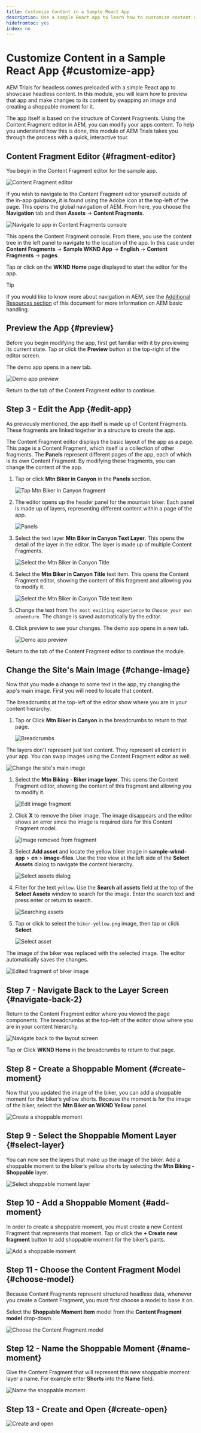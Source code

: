 ```yaml
---
title: Customize Content in a Sample React App
description: Use a sample React app to learn how to customize content using the headless feature set in AEM as a Cloud Service.
hidefromtoc: yes
index: no
---
```


# Customize Content in a Sample React App {#customize-app}

AEM Trials for headless comes preloaded with a simple React app to showcase headless content. In this module, you will learn how to preview that app and make changes to its content by swapping an image and creating a shoppable moment for it.

The app itself is based on the structure of Content Fragments. Using the Content Fragment editor in AEM, you can modify your apps content. To help you understand how this is done, this module of AEM Trials takes you through the process with a quick, interactive tour. 

## Content Fragment Editor {#fragment-editor}

You begin in the Content Fragment editor for the sample app.

![Content Fragment editor](assets/customize-app/content-fragment-editor.png)

If you wish to navigate to the Content Fragment editor yourself outside of the in-app guidance, it is found using the Adobe icon at the top-left of the page. This opens the global navigation of AEM. From here, you choose the **Navigation** tab and then **Assets** -&gt; **Content Fragments**.

![Navigate to app in Content Fragments console](assets/customize-app/navigate-to-app.png)

This opens the Content Fragment console. From there, you use the content tree in the left panel to navigate to the location of the app. In this case under **Content Fragments** -&gt; **Sample WKND App** -&gt; **English** -&gt; **Content Fragments** -&gt; **pages**.

Tap or click on the **WKND Home** page displayed to start the editor for the app.

>[!TIP]
>
>If you would like to know more about navigation in AEM, see the [Additional Resources section](#additional-resources) of this document for more information on AEM basic handling.

## Preview the App {#preview}

Before you begin modifying the app, first get familiar with it by previewing its current state. Tap or click the **Preview** button at the top-right of the editor screen.

The demo app opens in a new tab.

![Demo app preview](assets/customize-app/preview-demo-app.png)

Return to the tab of the Content Fragment editor to continue.

## Step 3 - Edit the App {#edit-app}

As previously mentioned, the app itself is made up of Content Fragments. These fragments are linked together in a structure to create the app.

The Content Fragment editor displays the basic layout of the app as a page. This page is a Content Fragment, which itself ia a collection of other fragments. The **Panels** represent different pages of the app, each of which is its own Content Fragment. By modifying these fragments, you can change the content of the app.

1. Tap or click **Mtn Biker in Canyon** in the **Panels** section.

   ![Tap Mtn Biker in Canyon fragment](assets/customize-app/mtn-biker-in-canyon.png)

1. The editor opens up the header panel for the mountain biker. Each panel is made up of layers, representing different content within a page of the app.

   ![Panels](assets/customize-app/panels.png)

1. Select the text layer **Mtn Biker in Canyon Text Layer**. This opens the detail of the layer in the editor. The layer is made up of multiple Content Fragments.

   ![Select the Mtn Biker in Canyon Title](assets/customize-app/mtn-biker-in-canyon-text-layer.png)

1. Select the **Mtn Biker in Canyon Title** text item. This opens the Content Fragment editor, showing the content of this fragment and allowing you to modify it.

   ![Select the Mtn Biker in Canyon Title text item](assets/customize-app/mtn-biker-in-canyon-title.png)

1. Change the text from `The most exciting experience` to `Choose your own adventure`. The change is saved automatically by the editor.

1. Click preview to see your changes. The demo app opens in a new tab.

   ![Demo app preview](assets/customize-app/preview-demo-app.png)

Return to the tab of the Content Fragment editor to continue the module.

## Change the Site's Main Image {#change-image}

Now that you made a change to some text in the app, try changing the app's main image. First you will need to locate that content.

The breadcrumbs at the top-left of the editor show where you are in your content hierarchy.

1. Tap or Click **Mtn Biker in Canyon** in the breadcrumbs to return to that page.

   ![Breadcrumbs](assets/customize-app/breadcrumbs.png)

The layers don't represent just text content. They represent all content in your app. You can swap images using the Content Fragment editor as well.

![Change the site's main image](assets/customize-app/step-6.png)

1. Select the **Mtn Biking - Biker image layer**. This opens the Content Fragment editor, showing the content of this fragment and allowing you to modify it.

   ![Edit image fragment](assets/customize-app/edit-image-fragment.png)

1. Click **X** to remove the biker image. The image disappears and the editor shows an error since the image is required data for this Content Fragment model.

   ![Image removed from fragment](assets/customize-app/edit-image-fragment-removed.png)

1. Select **Add asset** and locate the yellow biker image in **sample-wknd-app** &gt; **en** &gt; **image-files**. Use the tree view at the left side of the **Select Assets** dialog to navigate the content hierarchy.

   ![Select assets dialog](assets/customize-app/select-assets.png)

1. Filter for the text `yellow`. Use the **Search all assets** field at the top of the **Select Assets** window to search for the image. Enter the search text and press enter or return to search.

   ![Searching assets](assets/customize-app/search-assets.png)

1. Tap or click to select the `biker-yellow.png` image, then tap or click **Select**.

   ![Select asset](assets/customize-app/select-asset.png)

The image of the biker was replaced with the selected image. The editor automatically saves the changes.

![Edited fragment of biker image](assets/customize-app/edited-fragment-image.png)

## Step 7 - Navigate Back to the Layer Screen {#navigate-back-2}

Return to the Content Fragment editor where you viewed the page components. The breadcrumbs at the top-left of the editor show where you are in your content hierarchy.

![Navigate back to the layout screen](assets/customize-app/step-7.png)

Tap or Click **WKND Home** in the breadcrumbs to return to that page.

## Step 8 - Create a Shoppable Moment {#create-moment}

Now that you updated the image of the biker, you can add a shoppable moment for the biker’s yellow shorts. Because the moment is for the image of the biker, select the **Mtn Biker on WKND Yellow** panel.

![Create a shoppable moment](assets/customize-app/step-8.png)

## Step 9 - Select the Shoppable Moment Layer {#select-layer}

You can now see the layers that make up the image of the biker. Add a shoppable moment to the biker’s yellow shorts by selecting the **Mtn Biking - Shoppable** layer.

![Select shoppable moment layer](assets/customize-app/step-9.png)

## Step 10 - Add a Shoppable Moment {#add-moment}

In order to create a shoppable moment, you must create a new Content Fragment that represents that moment. Tap or click the **+ Create new fragment** button to add shoppable moment for the biker’s pants.

![Add a shoppable moment](assets/customize-app/step-10.png)

## Step 11 - Choose the Content Fragment Model {#choose-model}

Because Content Fragments represent structured headless data, whenever you create a Content Fragment, you must first choose a model to base it on.

Select the **Shoppable Moment Item** model from the **Content Fragment model** drop-down. 

![Choose the Content Fragment model](assets/customize-app/step-11.png)

## Step 12 - Name the Shoppable Moment {#name-moment}

Give the Content Fragment that will represent this new shoppable moment layer a name. For example enter **Shorts** into the **Name** field.

![Name the shoppable moment](assets/customize-app/step-12.png)

## Step 13 - Create and Open {#create-open}

![Create and open](assets/customize-app/step-13.png)

